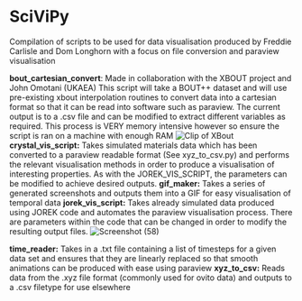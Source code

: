 # SciViPy

Compilation of scripts to be used for data visualisation produced by Freddie Carlisle and Dom Longhorn with a focus on file conversion and paraview visualisation

**bout_cartesian_convert**: 
    Made in collaboration with the XBOUT project and John Omotani (UKAEA)
    This script will take a BOUT++ dataset and will use pre-existing xbout interpolation routines to convert data into a cartesian format so that it can be read into software such as paraview. The current output is to a .csv file and can be modified to extract different variables as required. This process is VERY memory intensive however so ensure the script is ran on a machine with enough RAM ![Clip of XBout](https://user-images.githubusercontent.com/64920607/191275860-8a3a2c59-a197-4296-9c45-fcc3e119485e.png)
**crystal_vis_script:**
    Takes simulated materials data which has been converted to a paraview readable format (See xyz_to_csv.py) and performs the relevant visualisation methods in order to produce a visualisation of interesting properties. As with the JOREK_VIS_SCRIPT, the parameters can be modified to achieve desired outputs. 
**gif_maker:**
    Takes a series of generated screenshots and outputs them into a GIF for easy visualisation of temporal data 
**jorek_vis_script:**
    Takes already simulated data produced using JOREK code and automates the paraview visualisation process. There are parameters within the code that can be changed in order to modify the resulting output files. ![Screenshot (58)](https://user-images.githubusercontent.com/110162827/191276969-16926ce2-cdf6-45c2-8770-bf94929f8870.png)

**time_reader:**
    Takes in a .txt file containing a list of timesteps for a given data set and ensures that they are linearly replaced so that smooth animations can be produced with ease using paraview 
**xyz_to_csv:**
    Reads data from the .xyz file format (commonly used for ovito data) and outputs to a .csv filetype for use elsewhere
